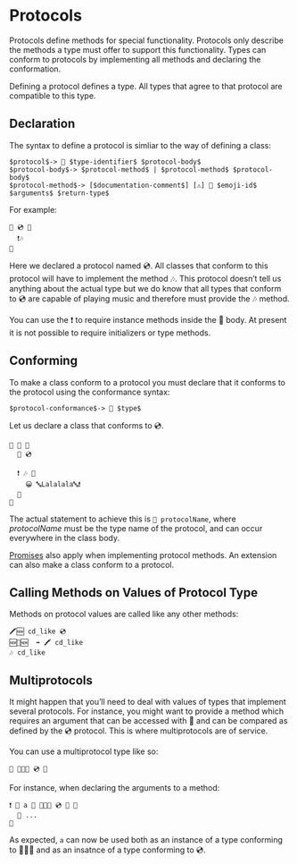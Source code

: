 # Protocols

Protocols define methods for special functionality. Protocols only describe
the methods a type must offer to support this functionality. Types can conform
to protocols by implementing all methods and declaring the conformation.

Defining a protocol defines a type. All types that agree to that protocol are
compatible to this type.

## Declaration

The syntax to define a protocol is simliar to the way of defining a class:

```syntax
$protocol$-> 🐊 $type-identifier$ $protocol-body$
$protocol-body$-> $protocol-method$ | $protocol-method$ $protocol-body$
$protocol-method$-> [$documentation-comment$] [⚠️] 🐖 $emoji-id$ $arguments$ $return-type$
```

For example:

```
🐊 💿 🍇
  ❗️🎶
🍉
```

Here we declared a protocol named 💿. All classes that conform to this protocol
will have to implement the method 🎶. This protocol doesn’t tell us anything
about the actual type but we do know that all types that conform to 💿 are
capable of playing music and therefore must provide the 🎶 method.

You can use the ❗️ to require instance methods inside the 🐊 body. At
present it is not possible to require initializers or type methods.

## Conforming

To make a class conform to a protocol you must declare that it conforms to the
protocol using the conformance syntax:

```syntax
$protocol-conformance$-> 🐊 $type$
```

Let us declare a class that conforms to 💿.

```
🐇 📱 🍇
  🐊 💿

  ❗️ 🎶 🍇
    😀 🔤Lalalala🔤❗️
  🍉
🍉
```

The actual statement to achieve this is `🐊 protocolName`, where *protocolName*
must be the type name of the protocol, and can occur everywhere in the class
body.

[Promises](classes.html#promises) also apply when implementing protocol
methods. An extension can also make a class conform to a protocol.

## Calling Methods on Values of Protocol Type

Methods on protocol values are called like any other methods:

```
🖍🆕 cd_like 💿
🆕📱🆕  ➡️ 🖍 cd_like
🎶 cd_like
```

## Multiprotocols

It might happen that you’ll need to deal with values of types that implement
several protocols. For instance, you might want to provide a method which
requires an argument that can be accessed with 🐽️ and can be compared as defined
by the 💿 protocol. This is where multiprotocols are of service.

You can use a multiprotocol type like so:

```
🍱 🐽️🐚🔡 💿 🍱
```

For instance, when declaring the arguments to a method:

```
❗️ 🌈 a 🍱 🐽️🐚🔡 💿 🍱 🍇
  💭 ...
🍉
```

As expected, `a` can now be used both as an instance of a type conforming to
🐽️🐚🔡 and as an insatnce of a type conforming to 💿.

